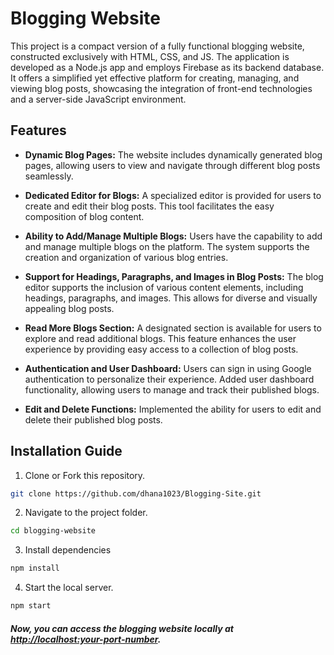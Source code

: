 # Blogging Website 

This project is a compact version of a fully functional blogging website, constructed exclusively with HTML, CSS, and JS. The application is developed as a Node.js app and employs Firebase as its backend database. It offers a simplified yet effective platform for creating, managing, and viewing blog posts, showcasing the integration of front-end technologies and a server-side JavaScript environment.

## Features  

-   **Dynamic Blog Pages:**
The website includes dynamically generated blog pages, allowing users to view and navigate through different blog posts seamlessly.
    
-   **Dedicated Editor for Blogs:** 
A specialized editor is provided for users to create and edit their blog posts. This tool facilitates the easy composition of blog content.
    
-   **Ability to Add/Manage Multiple Blogs:** 
Users have the capability to add and manage multiple blogs on the platform. The system supports the creation and organization of various blog entries.
    
-   **Support for Headings, Paragraphs, and Images in Blog Posts:**
The blog editor supports the inclusion of various content elements, including headings, paragraphs, and images. This allows for diverse and visually appealing blog posts.
    
-   **Read More Blogs Section:** 
A designated section is available for users to explore and read additional blogs. This feature enhances the user experience by providing easy access to a collection of blog posts.

-   **Authentication and User Dashboard:** 
Users can sign in using Google authentication to personalize their experience. Added user dashboard functionality, allowing users to manage and track their published blogs.

-   **Edit and Delete Functions:**
Implemented the ability for users to edit and delete their published blog posts.

## Installation Guide 

 1.  Clone or Fork this repository. 
 ```bash
git clone https://github.com/dhana1023/Blogging-Site.git 
```
2. Navigate to the project folder.
```bash 
cd blogging-website
```
3. Install dependencies
```bash 
npm install
```
4. Start the local server.
```bash 
npm start
```


##### Now, you can access the blogging website locally at [http://localhost:your-port-number](http://localhost:your-port-number/).
